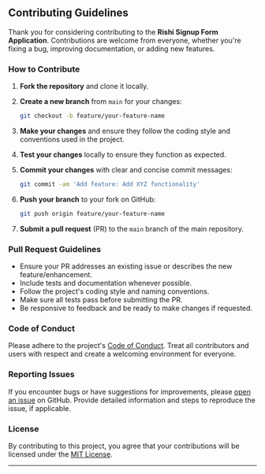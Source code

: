 ## Contributing Guidelines

Thank you for considering contributing to the **Rishi Signup Form Application**. Contributions are welcome from everyone, whether you're fixing a bug, improving documentation, or adding new features.

### How to Contribute

1. **Fork the repository** and clone it locally.
   
2. **Create a new branch** from `main` for your changes:
   ```bash
   git checkout -b feature/your-feature-name
   ```

3. **Make your changes** and ensure they follow the coding style and conventions used in the project.

4. **Test your changes** locally to ensure they function as expected.

5. **Commit your changes** with clear and concise commit messages:
   ```bash
   git commit -am 'Add feature: Add XYZ functionality'
   ```

6. **Push your branch** to your fork on GitHub:
   ```bash
   git push origin feature/your-feature-name
   ```

7. **Submit a pull request** (PR) to the `main` branch of the main repository.

### Pull Request Guidelines

- Ensure your PR addresses an existing issue or describes the new feature/enhancement.
- Include tests and documentation whenever possible.
- Follow the project's coding style and naming conventions.
- Make sure all tests pass before submitting the PR.
- Be responsive to feedback and be ready to make changes if requested.

### Code of Conduct

Please adhere to the project's [Code of Conduct](CODE_OF_CONDUCT.md). Treat all contributors and users with respect and create a welcoming environment for everyone.

### Reporting Issues

If you encounter bugs or have suggestions for improvements, please [open an issue](https://github.com/your-username/Registration_form/issues) on GitHub. Provide detailed information and steps to reproduce the issue, if applicable.

### License

By contributing to this project, you agree that your contributions will be licensed under the [MIT License](LICENSE).

---
